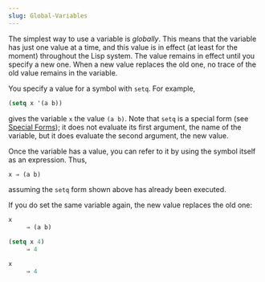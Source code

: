 ```yaml
---
slug: Global-Variables
---
```


The simplest way to use a variable is *globally*. This means that the variable has just one value at a time, and this value is in effect (at least for the moment) throughout the Lisp system. The value remains in effect until you specify a new one. When a new value replaces the old one, no trace of the old value remains in the variable.

You specify a value for a symbol with `setq`. For example,

```lisp
(setq x '(a b))
```

gives the variable `x` the value `(a b)`. Note that `setq` is a special form (see [Special Forms](/docs/elisp/Special-Forms)); it does not evaluate its first argument, the name of the variable, but it does evaluate the second argument, the new value.

Once the variable has a value, you can refer to it by using the symbol itself as an expression. Thus,

```lisp
x ⇒ (a b)
```

assuming the `setq` form shown above has already been executed.

If you do set the same variable again, the new value replaces the old one:

```lisp
x
     ⇒ (a b)
```

```lisp
(setq x 4)
     ⇒ 4
```

```lisp
x
     ⇒ 4
```
